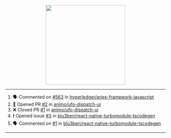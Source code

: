<p align="center">
<img src="https://user-images.githubusercontent.com/61358536/126118557-75ac74a7-4655-4289-9a8d-e536322b7423.png" height="250" width="250"/>
</p>

---

<!--START_SECTION:activity-->
1. 🗣 Commented on [#563](https://github.com/hyperledger/aries-framework-javascript/issues/563) in [hyperledger/aries-framework-javascript](https://github.com/hyperledger/aries-framework-javascript)
2. 💪 Opened PR [#2](https://github.com/animo/ufo-dispatch-ui/pull/2) in [animo/ufo-dispatch-ui](https://github.com/animo/ufo-dispatch-ui)
3. ❌ Closed PR [#1](https://github.com/animo/ufo-dispatch-ui/pull/1) in [animo/ufo-dispatch-ui](https://github.com/animo/ufo-dispatch-ui)
4. ❗️ Opened issue [#3](https://github.com/blu3beri/react-native-turbomodule-tscodegen/issues/3) in [blu3beri/react-native-turbomodule-tscodegen](https://github.com/blu3beri/react-native-turbomodule-tscodegen)
5. 🗣 Commented on [#1](https://github.com/blu3beri/react-native-turbomodule-tscodegen/issues/1) in [blu3beri/react-native-turbomodule-tscodegen](https://github.com/blu3beri/react-native-turbomodule-tscodegen)
<!--END_SECTION:activity-->

---
